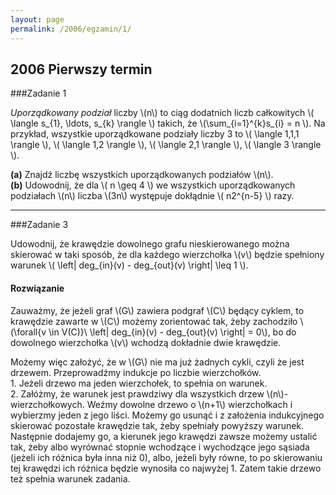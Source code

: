 ```yaml
---
layout: page
permalink: /2006/egzamin/1/
---
```


## 2006 Pierwszy termin

###Zadanie 1

*Uporządkowany podział* liczby \\(n\\) to ciąg dodatnich liczb całkowitych \\( \langle s\_{1}, \ldots, s\_{k} \rangle \\) takich, że \\(\sum\_{i=1}^{k}s\_{i} = n \\). Na przykład, wszystkie
uporządkowane podziały liczby 3 to \\( \langle 1,1,1 \rangle \\), \\( \langle 1,2 \rangle \\),
\\( \langle 2,1 \rangle \\), \\( \langle 3 \rangle \\).

**(a)** Znajdź liczbę wszystkich uporządkowanych podziałów \\(n\\).<br/>
**(b)** Udowodnij, że dla \\( n \geq 4 \\) we wszystkich uporządkowanych podziałach \\(n\\) liczba \\(3n\\)
występuje dokłądnie \\( n2^{n-5} \\) razy.

---

###Zadanie 3

Udowodnij, że krawędzie dowolnego grafu nieskierowanego można skierować w taki sposób,
że dla każdego wierzchołka \\(v\\) będzie spełniony warunek \\( \left| deg\_{in}(v) - deg\_{out}(v) \right|  \leq 1 \\).

<div data-collapse>
  <h4 class="collapsible">Rozwiązanie</h4>
  <div class="solution">
    <p>
      Zauważmy, że jeżeli graf \(G\) zawiera podgraf \(C\) będący cyklem, to krawędzie zawarte w \(C\) możemy
      zorientować tak, żeby zachodziło \(\forall{v \in V(C)}\ \left| deg_{in}(v) - deg_{out}(v) \right| = 0\),
      bo do dowolnego wierzchołka \(v\) wchodzą dokładnie dwie krawędzie.
    </p>
    <p>
      Możemy więc założyć, że w \(G\) nie ma już żadnych cykli, czyli że jest drzewem.
      Przeprowadźmy indukcje po liczbie wierzchołków.<br/>
      1. Jeżeli drzewo ma jeden wierzchołek, to spełnia on warunek.<br/>
      2. Załóżmy, że warunek jest prawdziwy dla wszystkich drzew \(n\)-wierzchołkowych.
         Weźmy dowolne drzewo o \(n+1\) wierzchołkach i wybierzmy jeden z jego liści.
         Możemy go usunąć i z założenia indukcyjnego skierować pozostałe krawędzie tak,
         żeby spełniały powyższy warunek. Następnie dodajemy go, a kierunek jego krawędzi zawsze możemy
         ustalić tak, żeby albo wyrównać stopnie wchodzące i wychodzące jego sąsiada (jeżeli ich różnica była inna niż 0),
         albo, jeżeli były równe, to po skierowaniu tej krawędzi ich różnica będzie wynosiła co najwyżej 1. Zatem
         takie drzewo też spełnia warunek zadania.
    </p>
  </div>
</div>
